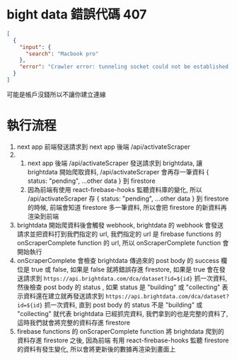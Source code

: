 # bight data 錯誤代碼 407

```json
[
  {
    "input": {
      "search": "Macbook pro"
    },
    "error": "Crawler error: tunneling socket could not be established, statusCode=407"
  }
]
```

可能是帳戶沒錢所以不讓你建立連線

# 執行流程

1.  next app 前端發送請求到 next app 後端 /api/activateScraper
2.  1.  next app 後端 /api/activateScraper 發送請求到 brightdata, 讓 brightdata 開始爬取資料, /api/activateScraper 會再存一筆資料 { status: "pending", ...other data } 到 firestore
    2.  因為前端有使用 react-firebase-hooks 監聽資料庫的變化, 所以 /api/activateScraper 存 { status: "pending", ...other data } 到 firestore 的時候, 前端會知道 firestore 多一筆資料, 所以會把 firestore 的新資料再渲染到前端
3.  brightdata 開始爬資料後會觸發 webhook, brightdata 的 webhook 會發送請求並把資料打到我們指定的 url, 我們指定的 url 是 firebase functions 的 onScraperComplete function 的 url, 所以 onScraperComplete function 會開始執行
4.  onScraperComplete 會檢查 brightdata 傳過來的 post body 的 success 欄位是 true 或 false, 如果是 false 就將錯誤存進 firestore, 如果是 true 會在發送請求到 `https://api.brightdata.com/dca/dataset?id=${id}` 抓一次資料, 然後檢查 post body 的 status , 如果 status 是 "building" 或 "collecting" 表示資料還在建立就再發送請求到 `https://api.brightdata.com/dca/dataset?id=${id}` 抓一次資料, 直到 post body 的 status 不是 "building" 或 "collecting" 就代表 brightdata 已經抓完資料, 我們拿到的也是完整的資料了, 這時我們就會將完整的資料存進 firestore
5.  firebase functions 的 onScraperComplete function 將 brightdata 爬到的資料存進 firestore 之後, 因為前端 有用 react-firebase-hooks 監聽 firestore 的資料有發生變化, 所以會將更新後的數據再渲染到畫面上

